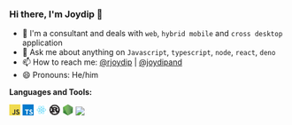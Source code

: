 ### Hi there, I'm Joydip 👋

- 👷 I'm a consultant and deals with `web`, `hybrid mobile` and `cross desktop` application
- 💬 Ask me about anything on `Javascript`, `typescript`, `node`, `react`, `deno`
- 📫 How to reach me: [@rjoydip](https://twitter.com/rjoydip11) | [@joydipand](mailto:joydipand@gmail.com)
- 😄 Pronouns: He/him

**Languages and Tools:**  

<code><img height="20" src="https://raw.githubusercontent.com/github/explore/80688e429a7d4ef2fca1e82350fe8e3517d3494d/topics/javascript/javascript.png"></code>
<code><img height="20" src="https://raw.githubusercontent.com/github/explore/80688e429a7d4ef2fca1e82350fe8e3517d3494d/topics/typescript/typescript.png"></code>
<code><img height="20" src="https://raw.githubusercontent.com/github/explore/80688e429a7d4ef2fca1e82350fe8e3517d3494d/topics/react/react.png"></code>
<code><img height="20" src="https://raw.githubusercontent.com/github/explore/5c058a388828bb5fde0bcafd4bc867b5bb3f26f3/topics/rust/rust.png"></code>
<code><img height="20" src="https://raw.githubusercontent.com/github/explore/80688e429a7d4ef2fca1e82350fe8e3517d3494d/topics/nodejs/nodejs.png"></code>
<code><img height="20" src="https://avatars1.githubusercontent.com/u/42048915?s=200&v=4"></code>
